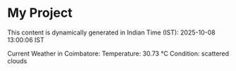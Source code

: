 # My Project

This content is dynamically generated in Indian Time (IST): 2025-10-08 13:00:06 IST


Current Weather in Coimbatore:
Temperature: 30.73 °C
Condition: scattered clouds
